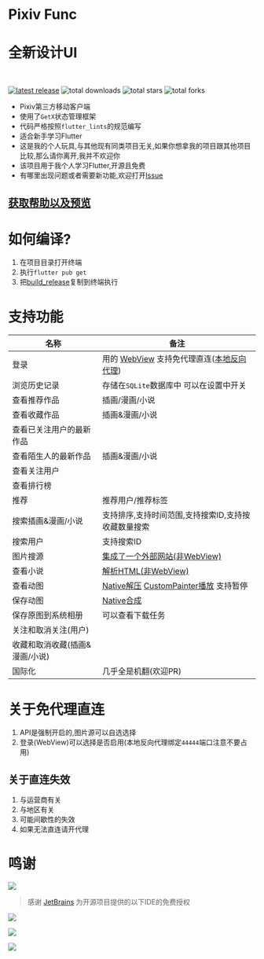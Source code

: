 # Pixiv Func

# 全新设计UI

<br/>

[![latest release](https://img.shields.io/github/release/xiao-cao-x/pixiv_func_mobile?label=latest%20release)](https://github.com/xiao-cao-x/pixiv_func_mobile/releases/latest)
![total downloads](https://img.shields.io/github/downloads/xiao-cao-x/pixiv_func_mobile/total.svg?label=total%20downloads)
![total stars](https://img.shields.io/github/stars/xiao-cao-x/pixiv_func_mobile?label=total%20stars)
![total forks](https://img.shields.io/github/forks/xiao-cao-x/pixiv_func_mobile?label=total%20forks)

- Pixiv第三方移动客户端
- 使用了`GetX`状态管理框架
- 代码严格按照`flutter_lints`的规范编写
- 适合新手学习Flutter
- 这是我的个人玩具,与其他现有同类项目无关,如果你想拿我的项目跟其他项目比较,那么请你离开,我并不欢迎你
- 该项目用于我个人学习Flutter,开源且免费
- 有哪里出现问题或者需要新功能,欢迎打开[Issue](https://github.com/git-xiaocao/pixiv_func_mobile/issues/new)

## [获取帮助以及预览](https://pixiv.xiaocao.moe/#/pixiv-func/mobile)

# 如何编译?

1. 在项目目录打开终端
2. 执行`flutter pub get`
3. 把[build_release](./build_release)复制到终端执行

# 支持功能

| 名称                | 备注                                                                                                                                                                                                                                                                              |
|-------------------|---------------------------------------------------------------------------------------------------------------------------------------------------------------------------------------------------------------------------------------------------------------------------------|
| 登录                | 用的 [WebView](https://github.com/xiao-cao-x/pixiv_func_mobile/blob/main/android/app/src/main/kotlin/top/xiaocao/pixiv/platform/webview/PlatformWebView.kt) 支持免代理直连([本地反向代理](https://github.com/xiao-cao-x/pixiv-local-reverse-proxy))                                            |
| 浏览历史记录            | 存储在`SQLite`数据库中 可以在设置中开关                                                                                                                                                                                                                                                        |
| 查看推荐作品            | 插画/漫画/小说                                                                                                                                                                                                                                                                        |
| 查看收藏作品            | 插画&漫画/小说                                                                                                                                                                                                                                                                        |
| 查看已关注用户的最新作品      |                                                                                                                                                                                                                                                                                 |
| 查看陌生人的最新作品        | 插画&漫画/小说                                                                                                                                                                                                                                                                        |
| 查看关注用户            |                                                                                                                                                                                                                                                                                 |
| 查看排行榜             |                                                                                                                                                                                                                                                                                 |
| 推荐                | 推荐用户/推荐标签                                                                                                                                                                                                                                                                       |
| 搜索插画&漫画/小说        | 支持排序,支持时间范围,支持搜索ID,支持按收藏数量搜索                                                                                                                                                                                                                                                    |
| 搜索用户              | 支持搜索ID                                                                                                                                                                                                                                                                          |
| 图片搜源              | [集成了一个外部网站(非WebView)](https://github.com/xiao-cao-x/pixiv_func_mobile/blob/main/lib/pages/search/result/image/controller.dart#L104)                                                                                                                                             |
| 查看小说              | [解析HTML(非WebView)](https://github.com/xiao-cao-x/pixiv_func_mobile/blob/main/lib/pages/novel/controller.dart#L40)                                                                                                                                                               |
| 查看动图              | [Native解压](https://github.com/xiao-cao-x/pixiv_func_mobile/blob/main/android/app/src/main/kotlin/top/xiaocao/pixiv/platform/api/PlatformApi.kt#L60)   [CustomPainter播放](https://github.com/xiao-cao-x/pixiv_func_mobile/blob/main/lib/components/frame_gif/frame_gif.dart) 支持暂停 |
| 保存动图              | [Native合成](https://github.com/xiao-cao-x/pixiv_func_mobile/blob/main/android/app/src/main/kotlin/top/xiaocao/pixiv/platform/api/PlatformApi.kt#L26)                                                                                                                             |
| 保存原图到系统相册         | 可以查看下载任务                                                                                                                                                                                                                                                                        |
| 关注和取消关注(用户)       |                                                                                                                                                                                                                                                                                 |
| 收藏和取消收藏(插画&漫画/小说) |                                                                                                                                                                                                                                                                                 |
| 国际化               | 几乎全是机翻(欢迎PR)                                                                                                                                                                                                                                                                    |

# 关于免代理直连

1. API是强制开启的,图片源可以自选选择
2. 登录(WebView)可以选择是否启用(本地反向代理绑定`44444`端口注意不要占用)

## 关于直连失效

1. 与运营商有关
2. 与地区有关
3. 可能间歇性的失效
4. 如果无法直连请开代理

# 鸣谢

[![](https://resources.jetbrains.com/storage/products/company/brand/logos/jb_beam.svg)](https://www.jetbrains.com/?from=xiao-cao-x/pixiv_func_mobile)

> 感谢 [JetBrains](https://www.jetbrains.com/?from=xiao-cao-x/pixiv_func_mobile) 为开源项目提供的以下IDE的免费授权


[![](https://resources.jetbrains.com/storage/products/company/brand/logos/IntelliJ_IDEA.svg)](https://www.jetbrains.com/idea/?from=xiao-cao-x/pixiv_func_mobile)

[![](https://resources.jetbrains.com/storage/products/company/brand/logos/GoLand.svg)](https://www.jetbrains.com/go/?from=xiao-cao-x/pixiv_func_mobile)

[![](https://resources.jetbrains.com/storage/products/company/brand/logos/DataGrip.svg)](https://www.jetbrains.com/datagrip/?from=xiao-cao-x/pixiv_func_mobile)  



